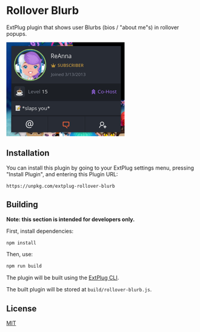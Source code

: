 Rollover Blurb
==============

ExtPlug plugin that shows user Blurbs (bios / "about me"s) in rollover popups.

![Screenshot](./screenshot.png)

## Installation

You can install this plugin by going to your ExtPlug settings menu, pressing "Install Plugin",
and entering this Plugin URL:

```
https://unpkg.com/extplug-rollover-blurb
```

## Building

**Note: this section is intended for developers only.**

First, install dependencies:

```bash
npm install
```

Then, use:

```bash
npm run build
```

The plugin will be built using the [ExtPlug CLI](https://github.com/extplug/extplug-cli).

The built plugin will be stored at `build/rollover-blurb.js`.

## License

[MIT](./LICENSE)
